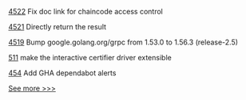 
[4522](https://github.com/hyperledger/fabric/pull/4522) Fix doc link for chaincode access control

[4521](https://github.com/hyperledger/fabric/pull/4521) Directly return the result

[4519](https://github.com/hyperledger/fabric/pull/4519) Bump google.golang.org/grpc from 1.53.0 to 1.56.3 (release-2.5)

[511](https://github.com/hyperledger-labs/fabric-token-sdk/pull/511) make the interactive certifier driver extensible

[454](https://github.com/hyperledger-labs/private-data-objects/pull/454) Add GHA dependabot alerts


[See more >>>](https://start-here.hyperledger.org/pull-requests)
